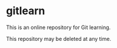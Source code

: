 # gitlearn
This is an online repository for Git learning.

This repository may be deleted at any time.
